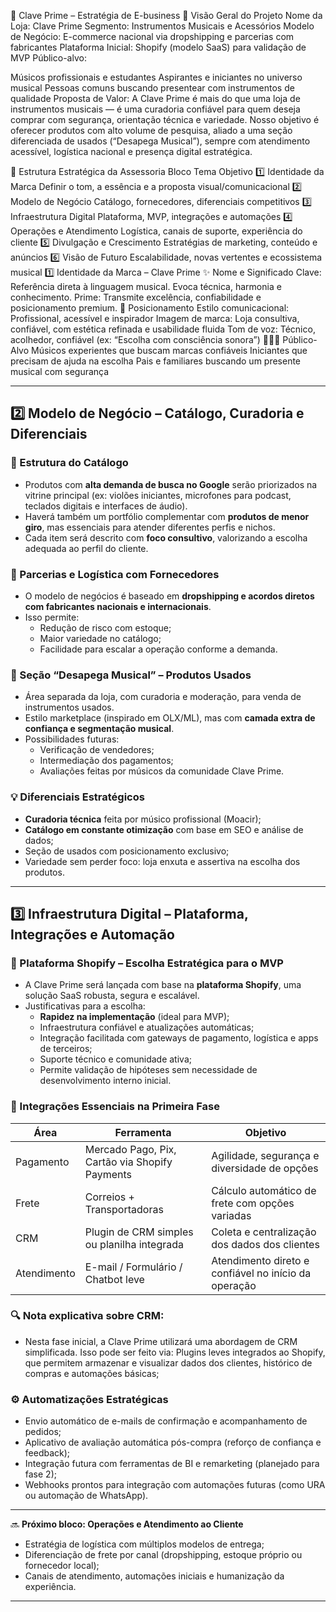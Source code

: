 🎯 Clave Prime – Estratégia de E-business
📘 Visão Geral do Projeto
Nome da Loja: Clave Prime
Segmento: Instrumentos Musicais e Acessórios
Modelo de Negócio: E-commerce nacional via dropshipping e parcerias com fabricantes
Plataforma Inicial: Shopify (modelo SaaS) para validação de MVP
Público-alvo:

Músicos profissionais e estudantes
Aspirantes e iniciantes no universo musical
Pessoas comuns buscando presentear com instrumentos de qualidade
Proposta de Valor: A Clave Prime é mais do que uma loja de instrumentos musicais — é uma curadoria confiável para quem deseja comprar com segurança, orientação técnica e variedade. Nosso objetivo é oferecer produtos com alto volume de pesquisa, aliado a uma seção diferenciada de usados (“Desapega Musical”), sempre com atendimento acessível, logística nacional e presença digital estratégica.

🧩 Estrutura Estratégica da Assessoria
Bloco	Tema	Objetivo
1️⃣	Identidade da Marca	Definir o tom, a essência e a proposta visual/comunicacional
2️⃣	Modelo de Negócio	Catálogo, fornecedores, diferenciais competitivos
3️⃣	Infraestrutura Digital	Plataforma, MVP, integrações e automações
4️⃣	Operações e Atendimento	Logística, canais de suporte, experiência do cliente
5️⃣	Divulgação e Crescimento	Estratégias de marketing, conteúdo e anúncios
6️⃣	Visão de Futuro	Escalabilidade, novas vertentes e ecossistema musical
1️⃣ Identidade da Marca – Clave Prime
✨ Nome e Significado
Clave: Referência direta à linguagem musical. Evoca técnica, harmonia e conhecimento.
Prime: Transmite excelência, confiabilidade e posicionamento premium.
🧭 Posicionamento
Estilo comunicacional: Profissional, acessível e inspirador
Imagem de marca: Loja consultiva, confiável, com estética refinada e usabilidade fluida
Tom de voz: Técnico, acolhedor, confiável (ex: “Escolha com consciência sonora”)
🧑‍🤝‍🧑 Público-Alvo
Músicos experientes que buscam marcas confiáveis
Iniciantes que precisam de ajuda na escolha
Pais e familiares buscando um presente musical com segurança

---

## 2️⃣ Modelo de Negócio – Catálogo, Curadoria e Diferenciais

### 🏪 Estrutura do Catálogo
- Produtos com **alta demanda de busca no Google** serão priorizados na vitrine principal (ex: violões iniciantes, microfones para podcast, teclados digitais e interfaces de áudio).
- Haverá também um portfólio complementar com **produtos de menor giro**, mas essenciais para atender diferentes perfis e nichos.
- Cada item será descrito com **foco consultivo**, valorizando a escolha adequada ao perfil do cliente.

### 🔁 Parcerias e Logística com Fornecedores
- O modelo de negócios é baseado em **dropshipping e acordos diretos com fabricantes nacionais e internacionais**.
- Isso permite:
  - Redução de risco com estoque;
  - Maior variedade no catálogo;
  - Facilidade para escalar a operação conforme a demanda.

### 🧩 Seção “Desapega Musical” – Produtos Usados
- Área separada da loja, com curadoria e moderação, para venda de instrumentos usados.
- Estilo marketplace (inspirado em OLX/ML), mas com **camada extra de confiança e segmentação musical**.
- Possibilidades futuras:
  - Verificação de vendedores;
  - Intermediação dos pagamentos;
  - Avaliações feitas por músicos da comunidade Clave Prime.

### 💡 Diferenciais Estratégicos
- **Curadoria técnica** feita por músico profissional (Moacir);
- **Catálogo em constante otimização** com base em SEO e análise de dados;
- Seção de usados com posicionamento exclusivo;
- Variedade sem perder foco: loja enxuta e assertiva na escolha dos produtos.

---

## 3️⃣ Infraestrutura Digital – Plataforma, Integrações e Automação

### 🛒 Plataforma Shopify – Escolha Estratégica para o MVP

- A Clave Prime será lançada com base na **plataforma Shopify**, uma solução SaaS robusta, segura e escalável.
- Justificativas para a escolha:
  - **Rapidez na implementação** (ideal para MVP);
  - Infraestrutura confiável e atualizações automáticas;
  - Integração facilitada com gateways de pagamento, logística e apps de terceiros;
  - Suporte técnico e comunidade ativa;
  - Permite validação de hipóteses sem necessidade de desenvolvimento interno inicial.

### 🔌 Integrações Essenciais na Primeira Fase

| Área | Ferramenta | Objetivo |
|------|------------|----------|
| Pagamento | Mercado Pago, Pix, Cartão via Shopify Payments | Agilidade, segurança e diversidade de opções |
| Frete | Correios + Transportadoras | Cálculo automático de frete com opções variadas |
| CRM | Plugin de CRM simples ou planilha integrada | Coleta e centralização dos dados dos clientes |
| Atendimento | E-mail / Formulário / Chatbot leve | Atendimento direto e confiável no início da operação |

### 🔍 Nota explicativa sobre CRM:
- Nesta fase inicial, a Clave Prime utilizará uma abordagem de CRM simplificada. Isso pode ser feito via:
  Plugins leves integrados ao Shopify, que permitem armazenar e visualizar dados dos clientes, histórico de compras e automações básicas;

### ⚙️ Automatizações Estratégicas

- Envio automático de e-mails de confirmação e acompanhamento de pedidos;
- Aplicativo de avaliação automática pós-compra (reforço de confiança e feedback);
- Integração futura com ferramentas de BI e remarketing (planejado para fase 2);
- Webhooks prontos para integração com automações futuras (como URA ou automação de WhatsApp).

---

🔜 **Próximo bloco: Operações e Atendimento ao Cliente**

- Estratégia de logística com múltiplos modelos de entrega;
- Diferenciação de frete por canal (dropshipping, estoque próprio ou fornecedor local);
- Canais de atendimento, automações iniciais e humanização da experiência.

---
